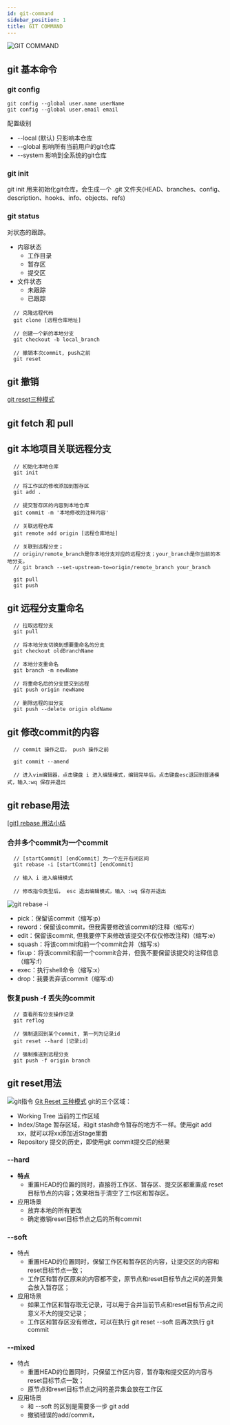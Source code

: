 ```yaml
---
id: git-command
sidebar_position: 1
title: GIT COMMAND
---
```


![GIT COMMAND](./img/git-command.jpeg)

## git 基本命令
### git config
```
git config --global user.name userName
git config --global user.email email
```
配置级别
- --local (默认) 只影响本仓库
- --global 影响所有当前用户的git仓库
- --system 影响到全系统的git仓库

### git init
git init 用来初始化git仓库，会生成一个 .git 文件夹(HEAD、branches、config、description、hooks、info、objects、refs)

### git status
对状态的跟踪。
- 内容状态
  - 工作目录
  - 暂存区
  - 提交区
- 文件状态
  - 未跟踪
  - 已跟踪

```
  // 克隆远程代码
  git clone [远程仓库地址]

  // 创建一个新的本地分支
  git checkout -b local_branch

  // 撤销本次commit, push之前
  git reset
```


## git 撤销
[git reset三种模式](https://www.jianshu.com/p/c2ec5f06cf1a)

## git fetch 和 pull


## git 本地项目关联远程分支
```
  // 初始化本地仓库
  git init 

  // 将工作区的修改添加到暂存区
  git add .

  // 提交暂存区的内容到本地仓库
  git commit -m '本地修改的注释内容'

  // 关联远程仓库
  git remote add origin [远程仓库地址]

  // 关联到远程分支；
  // origin/remote_branch是你本地分支对应的远程分支；your_branch是你当前的本地分支。
  // git branch --set-upstream-to=origin/remote_branch your_branch

  git pull 
  git push
```


## git 远程分支重命名
```
  // 拉取远程分支
  git pull

  // 将本地分支切换到想要重命名的分支
  git checkout oldBranchName

  // 本地分支重命名
  git branch -m newName 

  // 将重命名后的分支提交到远程
  git push origin newName

  // 删除远程的旧分支
  git push --delete origin oldName
```

## git 修改commit的内容
```
  // commit 操作之后， push 操作之前

  git commit --amend

  // 进入vim编辑器，点击键盘 i 进入编辑模式，编辑完毕后，点击键盘esc退回到普通模式，输入:wq 保存并退出
```

## git rebase用法

  [[git] rebase 用法小结](https://www.jianshu.com/p/4a8f4af4e803)

  ### 合并多个commit为一个commit
  ```
    // [startCommit] [endCommit] 为一个左开右闭区间
    git rebase -i [startCommit] [endCommit]

    // 输入 i 进入编辑模式

    // 修改指令类型后， esc 退出编辑模式，输入 :wq 保存并退出
  ```

  ![git rebase -i](./img/rebase.png)

  - pick：保留该commit（缩写:p）
  - reword：保留该commit，但我需要修改该commit的注释（缩写:r）
  - edit：保留该commit, 但我要停下来修改该提交(不仅仅修改注释)（缩写:e）
  - squash：将该commit和前一个commit合并（缩写:s）
  - fixup：将该commit和前一个commit合并，但我不要保留该提交的注释信息（缩写:f）
  - exec：执行shell命令（缩写:x）
  - drop：我要丢弃该commit（缩写:d）


  ### 恢复push -f 丢失的commit
  ```
    // 查看所有分支操作记录
    git reflog

    // 强制退回到某个commit, 第一列为记录id
    git reset --hard [记录id]

    // 强制推送到远程分支
    git push -f origin branch

  ```

## git reset用法
![git指令](./img/git.webp)
[Git Reset 三种模式](https://www.jianshu.com/p/c2ec5f06cf1a)
git的三个区域：
- Working Tree 当前的工作区域
- Index/Stage 暂存区域，和git stash命令暂存的地方不一样。使用git add xx，就可以将xx添加近Stage里面
- Repository 提交的历史，即使用git commit提交后的结果

### --hard
- **特点**
  - 重置HEAD的位置的同时，直接将工作区、暂存区、提交区都重置成 reset 目标节点的内容；效果相当于清空了工作区和暂存区。
- 应用场景
  - 放弃本地的所有更改
  - 确定撤销reset目标节点之后的所有commit

### --soft
- 特点
  - 重置HEAD的位置同时，保留工作区和暂存区的内容，让提交区的内容和reset目标节点一致；
  - 工作区和暂存区原来的内容都不变，原节点和reset目标节点之间的差异集会放入暂存区；
- 应用场景
  - 如果工作区和暂存取无记录，可以用于合并当前节点和reset目标节点之间意义不大的提交记录；
  - 工作区和暂存区没有修改，可以在执行 git reset --soft 后再次执行 git commit

### --mixed
- 特点
  - 重置HEAD的位置同时，只保留工作区内容，暂存取和提交区的内容与reset目标节点一致；
  - 原节点和reset目标节点之间的差异集会放在工作区
- 应用场景
  - 和 --soft 的区别是需要多一步 git add
  - 撤销错误的add/commit，